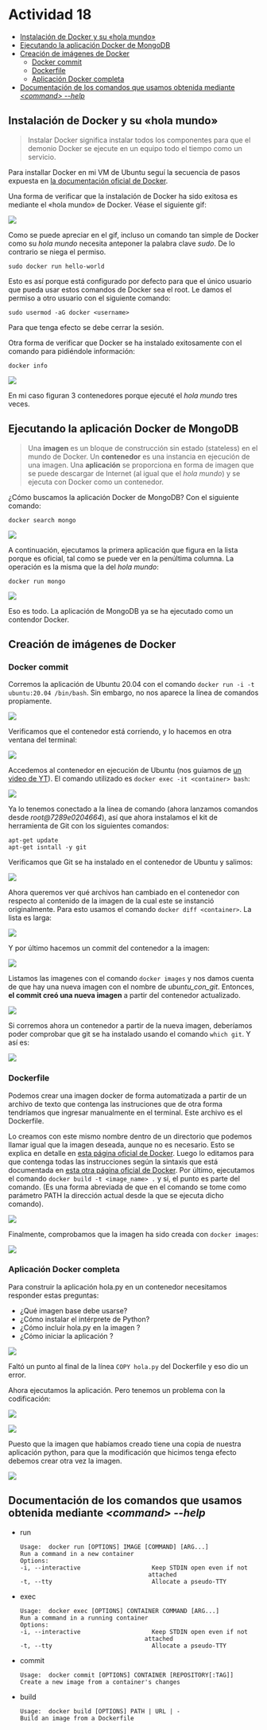 # Actividad 18 <!-- omit in toc -->

- [Instalación de Docker y su «hola mundo»](#instalación-de-docker-y-su-hola-mundo)
- [Ejecutando la aplicación Docker de MongoDB](#ejecutando-la-aplicación-docker-de-mongodb)
- [Creación de imágenes de Docker](#creación-de-imágenes-de-docker)
  - [Docker commit](#docker-commit)
  - [Dockerfile](#dockerfile)
  - [Aplicación Docker completa](#aplicación-docker-completa)
- [Documentación de los comandos que usamos obtenida mediante _\<command\> --help_](#documentación-de-los-comandos-que-usamos-obtenida-mediante-command---help)



## Instalación de Docker y su «hola mundo»

> Instalar Docker significa instalar todos los componentes para que el demonio Docker se ejecute en un equipo todo el tiempo como un servicio.

Para installar Docker en mi VM de Ubuntu seguí la secuencia de pasos expuesta en [la documentación oficial de Docker](https://docs.docker.com/engine/install/ubuntu/#set-up-the-repository).

Una forma de verificar que la instalación de Docker ha sido exitosa es mediante el «hola mundo» de Docker. Véase el siguiente gif:

![](imgs_n_gifs/DockerInstalled.gif)

Como se puede apreciar en el gif, incluso un comando tan simple de Docker como su _hola mundo_ necesita anteponer la palabra clave _sudo_. De lo contrario se niega el permiso.

```
sudo docker run hello-world
```

Esto es así porque está configurado por defecto para que el único usuario que pueda usar estos comandos de Docker sea el root. Le damos el permiso a otro usuario con el siguiente comando:

```
sudo usermod -aG docker <username>
```

Para que tenga efecto se debe cerrar la sesión.

Otra forma de verificar que Docker se ha instalado exitosamente con el comando para pidiéndole información:

```
docker info
``` 

![](imgs_n_gifs/2023-01-01-22-06-27.png)

En mi caso figuran 3 contenedores porque ejecuté el _hola mundo_ tres veces.

## Ejecutando la aplicación Docker de MongoDB

> Una **imagen** es un bloque de construcción sin estado (stateless) en el mundo de Docker. Un **contenedor** es una instancia en ejecución de una imagen. Una **aplicación** se proporciona en forma de imagen que se puede descargar de Internet (al igual que el _hola mundo_) y se  ejecuta con Docker como un contenedor.

¿Cómo buscamos la aplicación Docker de MongoDB? Con el siguiente comando:

```
docker search mongo
```
![](imgs_n_gifs/2023-01-01-23-43-23.png)

A continuación, ejecutamos la primera aplicación que figura en la lista porque es oficial, tal como se puede ver en la penúltima columna. La operación es la misma que la del _hola mundo_:

```
docker run mongo
```

![](imgs_n_gifs/2023-01-01-23-49-31.png)

Eso es todo. La aplicación de MongoDB ya se ha ejecutado como un contendor Docker.

## Creación de imágenes de Docker

### Docker commit

Corremos la aplicación de Ubuntu 20.04 con el comando `docker run -i -t ubuntu:20.04 /bin/bash`. Sin embargo, no nos aparece la línea de comandos propiamente.

![](imgs_n_gifs/2023-01-03-19-06-06.png)

Verificamos que el contenedor está corriendo, y lo hacemos en otra ventana del terminal:

![](imgs_n_gifs/2023-01-03-19-10-17.png)

Accedemos al contenedor en ejecución de Ubuntu (nos guiamos de [un video de YT](https://www.youtube.com/watch?v=qKXqSsvfpZw)). El comando utilizado es `docker exec -it <container> bash`:

![](imgs_n_gifs/2023-01-03-19-17-00.png)

Ya lo tenemos conectado a la línea de comando (ahora lanzamos comandos desde _root@7289e0204664_), así que ahora instalamos el kit de herramienta de Git con los siguientes comandos:

```
apt-get update
apt-get isntall -y git
```
Verificamos que Git se ha instalado en el contenedor de Ubuntu y salimos:

![](imgs_n_gifs/2023-01-03-19-31-57.png)

Ahora queremos ver qué archivos han cambiado en el contenedor con respecto al contenido de la imagen de la cual este se instanció originalmente. Para esto usamos el comando `docker diff <container>`. La lista es larga:

![](imgs_n_gifs/2023-01-03-19-42-31.png)

Y por último hacemos un commit del contenedor a la imagen:

![](imgs_n_gifs/2023-01-03-19-57-04.png)

Listamos las imagenes con el comando `docker images` y nos damos cuenta de que hay una nueva imagen con el nombre de _ubuntu_con_git_. Entonces, **el commit creó una nueva imagen** a partir del contenedor actualizado.

![](imgs_n_gifs/2023-01-03-21-30-49.png)

Si corremos ahora un contenedor a partir de la nueva imagen, deberíamos poder comprobar que git se ha instalado usando el comando `which git`. Y así es:

![](imgs_n_gifs/2023-01-03-21-46-34.png)

### Dockerfile

Podemos crear una imagen docker de forma automatizada a partir de un archivo de texto que contenga las instruciones que de otra forma tendríamos que ingresar manualmente en el terminal. Este archivo es el Dockerfile. 

Lo creamos con este mismo nombre dentro de un directorio que podemos llamar igual que la imagen deseada, aunque no es necesario. Esto se explica en detalle en [esta página oficial de Docker](https://docs.docker.com/get-started/02_our_app/). Luego lo editamos para que contenga todas las instrucciones según la sintaxis que está documentada en [esta otra página oficial de Docker](https://docs.docker.com/engine/reference/builder/). Por último, ejecutamos el comando `docker build -t <image_name> .` y sí, el punto es parte del comando. (Es una forma abreviada de que en el comando se tome como parámetro PATH la dirección actual desde la que se ejecuta dicho comando).

![](imgs_n_gifs/2023-01-03-22-44-22.png)

Finalmente, comprobamos que la imagen ha sido creada con `docker images`:

![](imgs_n_gifs/2023-01-03-22-58-20.png)

### Aplicación Docker completa

Para construir la aplicación hola.py en un contenedor necesitamos responder estas preguntas:

* ¿Qué imagen base debe usarse?
* ¿Cómo instalar el intérprete de Python?
* ¿Cómo incluir hola.py en la imagen ?
* ¿Cómo iniciar la aplicación ?

![](imgs_n_gifs/2023-01-03-23-24-17.png)

Faltó un punto al final de la línea `COPY hola.py` del Dockerfile y eso dio un error.


Ahora ejecutamos la aplicación. Pero tenemos un problema con la codificación:

![](imgs_n_gifs/2023-01-03-23-42-12.png)

![](imgs_n_gifs/2023-01-03-23-44-29.png)

Puesto que la imagen que habíamos creado tiene una copia de nuestra aplicación python, para que la modificación que hicimos tenga efecto debemos crear otra vez la imagen.

![](imgs_n_gifs/2023-01-03-23-48-15.png)






## Documentación de los comandos que usamos obtenida mediante _\<command> --help_
* run
    ```
    Usage:  docker run [OPTIONS] IMAGE [COMMAND] [ARG...]
    Run a command in a new container
    Options:
    -i, --interactive                    Keep STDIN open even if not
                                        attached      
    -t, --tty                            Allocate a pseudo-TTY  
    ```
* exec
    ```
    Usage:  docker exec [OPTIONS] CONTAINER COMMAND [ARG...]
    Run a command in a running container
    Options:
    -i, --interactive                    Keep STDIN open even if not
                                       attached
    -t, --tty                            Allocate a pseudo-TTY    
    ```
* commit
    ```
    Usage:  docker commit [OPTIONS] CONTAINER [REPOSITORY[:TAG]]
    Create a new image from a container's changes
    ```
* build
    ```
    Usage:  docker build [OPTIONS] PATH | URL | -
    Build an image from a Dockerfile
    ```

